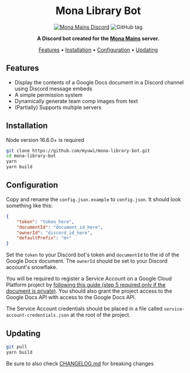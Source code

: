 <div align="center">

# Mona Library Bot

[![Mona Mains Discord](https://img.shields.io/discord/780891070862196807?label=chat&style=flat-square)](https://discord.gg/mona)
![GitHub tag](https://img.shields.io/github/v/tag/myuwi/mona-library-bot?label=tag&style=flat-square)

**A Discord bot created for the [Mona Mains](https://discord.gg/mona) server.**

[Features](#features)
•
[Installation](#installation)
•
[Configuration](#configuration)
•
[Updating](#updating)

</div>

## Features

- Display the contents of a Google Docs document in a Discord channel using Discord message embeds
- A simple permission system
- Dynamically generate team comp images from text
- (Partially) Supports multiple servers

## Installation

Node version 16.6.0+ is required

```sh
git clone https://github.com/myuwi/mona-library-bot.git
cd mona-library-bot
yarn
yarn build
```

## Configuration

Copy and rename the `config.json.example` to `config.json`. It should look something like this:

```json
{
    "token": "token_here",
    "documentId": "document_id_here",
    "ownerId": "discord_id_here",
    "defaultPrefix": "m+"
}
```

Set the `token` to your Discord bot's token and `documentId` to the id of the Google Docs document. The `ownerId` should be set to your Discord account's snowflake.

You will be required to register a Service Account on a Google Cloud Platform project by [following this guide (step 5 required only if the document is private)](https://cloud.google.com/docs/authentication/production#create_service_account). You should also grant the project access to the Google Docs API with access to the Google Docs API.

The Service Account credentials should be placed in a file called `service-account-credentials.json` at the root of the project.

## Updating

```sh
git pull
yarn build
```

Be sure to also check [CHANGELOG.md](CHANGELOG.md) for breaking changes

